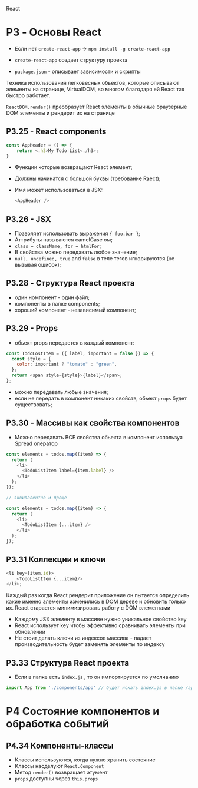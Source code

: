 React

# P3 - Основы React

- Если нет `create-react-app` -> `npm install -g create-react-app`
- `create-react-app` создает структуру проекта

- `package.json` - описывает зависимости и скрипты

Техника использования легковесных обьектов, которые описывают элементы на странице, VirtualDOM, во многом благодаря ей React так быстро работает.

`ReactDOM.render()` преобразует React элементы в обычные браузерные DOM элементы и рендерит их на странице

## P3.25 - React components

```javascript
const AppHeader = () => {
    return <.h3>My Todo List<./h3>;
}
```

- Функции которые возвращают React элемент;
- Должны начинатся с большой буквы (требование Raect);
- Имя может использоваться в JSX:

  ```javascript
  <AppHeader />
  ```

## P3.26 - JSX

- Позволяет использовать выражения `{ foo.bar }`;
- Аттрибуты называются camelCase ом;
- `class = className, for = htmlFor`;
- В свойства можно передавать любое значение;
- `null, undefined, true` and `false` в теле тегов игнорируются (не вызывая ошибок);

## P3.28 - Структура React проекта

- один номпонент - один файл;
- компоненты в папке components;
- хороший компонент - независимый компонент;

## P3.29 - Props

- обьект props передается в каждый компонент:

```javascript
const TodoLostItem = ({ label, important = false }) => {
  const style = {
    color: important ? "tomato" : "green",
  };
  return <span style={style}>{label}</span>;
};
```

- можно передавать любые значения;
- если не передать в компонент никаких свойств, обьект `props` будет существовать;

## P3.30 - Массивы как свойства компонентов

- Можно передавать ВСЕ свойства обьекта в компонент используя Spread оператор

```javascript
const elements = todos.map((item) => {
  return (
    <li>
      <TodoListItem label={item.label} />
    </li>
  );
});

// эквивалентно и проще

const elements = todos.map((item) => {
  return (
    <li>
      <TodoListItem {...item} />
    </li>
  );
});
```

## Р3.31 Коллекции и ключи

```javascript
<li key={item.id}>
    <TodoListItem {...item}/>
</li>;
```
Каждый раз когда React рендерит приложение он пытается определить какие именно элементы изменились в DOM дереве и обновить только их. 
React старается минимизировать работу с DOM элементами

- Каждому JSX элементу в массиве нужно уникальное свойство key 
- React использует key чтобы эффективно сравнивать элементы при обновлении
- Не стоит делать ключи из индексов массива - падает производительность будет заменять элементы по индексу

## P3.33 Структура React проекта 

- Если в папке есть `index.js` , то он импортируется по умолчанию
```javascript
import App from './components/app' // будет искать index.js в папке /app
```

# P4 Состояние компонентов и обработка событий

## P4.34 Компоненты-классы

- Классы используются, когда нужно хранить состояние
- Классы насделуют `React.Component`
- Метод `render()` возвращает этумент 
- `props` доступны через `this.props`